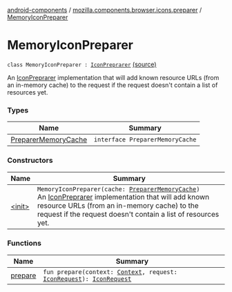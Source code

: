 [android-components](../../index.md) / [mozilla.components.browser.icons.preparer](../index.md) / [MemoryIconPreparer](./index.md)

# MemoryIconPreparer

`class MemoryIconPreparer : `[`IconPreprarer`](../-icon-preprarer/index.md) [(source)](https://github.com/mozilla-mobile/android-components/blob/master/components/browser/icons/src/main/java/mozilla/components/browser/icons/preparer/MemoryIconPreparer.kt#L14)

An [IconPreprarer](../-icon-preprarer/index.md) implementation that will add known resource URLs (from an in-memory cache) to the request if the
request doesn't contain a list of resources yet.

### Types

| Name | Summary |
|---|---|
| [PreparerMemoryCache](-preparer-memory-cache/index.md) | `interface PreparerMemoryCache` |

### Constructors

| Name | Summary |
|---|---|
| [&lt;init&gt;](-init-.md) | `MemoryIconPreparer(cache: `[`PreparerMemoryCache`](-preparer-memory-cache/index.md)`)`<br>An [IconPreprarer](../-icon-preprarer/index.md) implementation that will add known resource URLs (from an in-memory cache) to the request if the request doesn't contain a list of resources yet. |

### Functions

| Name | Summary |
|---|---|
| [prepare](prepare.md) | `fun prepare(context: `[`Context`](https://developer.android.com/reference/android/content/Context.html)`, request: `[`IconRequest`](../../mozilla.components.browser.icons/-icon-request/index.md)`): `[`IconRequest`](../../mozilla.components.browser.icons/-icon-request/index.md) |
